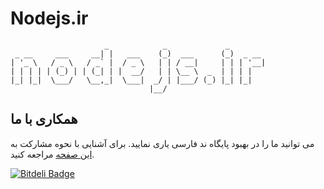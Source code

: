 # Nodejs.ir

                         _            _             _
     _ __     ___     __| |   ___    (_)  ___      (_)  _ __
    | '_ \   / _ \   / _` |  / _ \   | | / __|     | | | '__|
    | | | | | (_) | | (_| | |  __/   | | \__ \  _  | | | |
    |_| |_|  \___/   \__,_|  \___|  _/ | |___/ (_) |_| |_|
                                   |__/

## همکاری با ما

می توانید ما را در بهبود پایگاه ند فارسی یاری نمایید. برای آشنایی با نحوه مشارکت به 
[این صفحه](http://nodejs.ir/how-to-contribute)
 مراجعه کنید.


[![Bitdeli Badge](https://d2weczhvl823v0.cloudfront.net/behrang/nodejs.ir/trend.png)](https://bitdeli.com/free "Bitdeli Badge")

